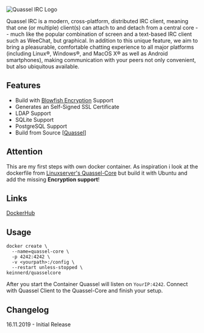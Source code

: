 ![Quassel IRC Logo](https://quassel-irc.org/files/bluemarine_logo.png)

Quassel IRC is a modern, cross-platform, distributed IRC client, meaning that one (or multiple) client(s) can attach to and detach from a central core -- much like the popular combination of screen and a text-based IRC client such as WeeChat, but graphical. In addition to this unique feature, we aim to bring a pleasurable, comfortable chatting experience to all major platforms (including Linux®, Windows®, and MacOS X® as well as Android smartphones), making communication with your peers not only convenient, but also ubiquitous available.

## Features
- Build with [Blowfish Encryption](https://bugs.quassel-irc.org/projects/quassel-irc/wiki/Blowfish_Encryption_Manual) Support
- Generates an Self-Signed SSL Certificate
- LDAP Support
- SQLite Support
- PostgreSQL Support
- Build from Source [[Quassel](https://github.com/quassel/quassel)]

## Attention
This are my first steps with own docker container. As inspiration i look at the dockerfile from [Linuxserver's Quassel-Core](https://github.com/linuxserver/docker-quassel-core) but build it with Ubuntu and add the missing **Encryption support**!

## Links
[DockerHub](https://hub.docker.com/r/keinnerd/quasselcore)

## Usage

```
docker create \
  --name=quassel-core \
  -p 4242:4242 \
  -v <yourpath>:/config \
  --restart unless-stopped \
keinnerd/quasselcore
```

After you start the Container Quassel will listen on `YourIP:4242`. Connect with Quassel Client to the Quassel-Core and finish your setup.

## Changelog
16.11.2019 - Initial Release
